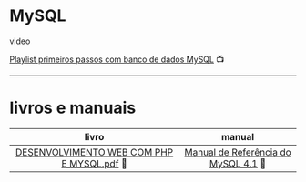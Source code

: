# MySQL
video 
 
[Playlist primeiros passos com banco de dados MySQL](https://www.youtube.com/watch?v=Ofktsne-utM&list=PLHz_AreHm4dkBs-795Dsgvau_ekxg8g1r)  📺
***
# livros e manuais
livro | manual
:---:|:---:
[DESENVOLVIMENTO WEB COM PHP E MYSQL.pdf](https://github.com/user-attachments/files/16243121/DESENVOLVIMENTO_WEB_COM_PHP_E_MYSQL_PT_B.pdf) 📖 | [Manual de Referência do MySQL 4.1](https://github.com/user-attachments/files/16243128/refman-4.1-pt.a4.pdf) 📜


